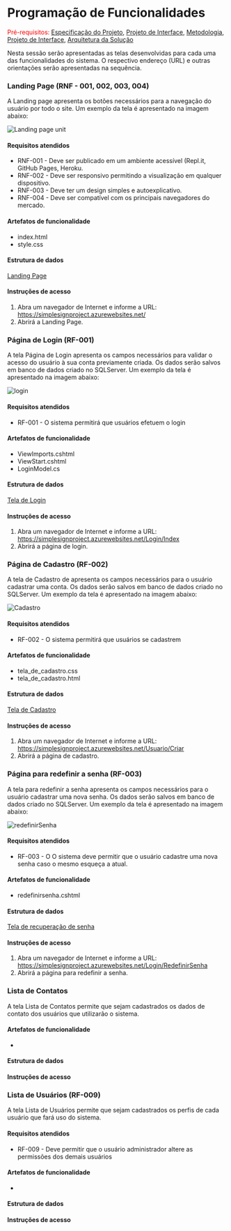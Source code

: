 

# Programação de Funcionalidades

<span style="color:red">Pré-requisitos: <a href="2-Especificação do Projeto.md"> Especificação do Projeto</a></span>, <a href="3-Projeto de Interface.md"> Projeto de Interface</a>, <a href="4-Metodologia.md"> Metodologia</a>, <a href="3-Projeto de Interface.md"> Projeto de Interface</a>, <a href="5-Arquitetura da Solução.md"> Arquitetura da Solução</a>

Nesta sessão serão apresentadas as telas desenvolvidas para cada uma das funcionalidades do sistema. O respectivo endereço (URL) e outras orientações serão apresentadas na sequência.

### Landing Page (RNF - 001, 002, 003, 004)

A Landing page apresenta os botões necessários para a navegação do usuário por todo o site. Um exemplo da tela é apresentado na imagem abaixo:

![Landing page unit](https://user-images.githubusercontent.com/90660755/173153864-40e3895c-c037-4e3d-a33f-5764b24ab7f2.jpeg)


#### Requisitos atendidos
* RNF-001 - Deve ser publicado em um ambiente acessível (Repl.it, GitHub Pages, Heroku.
* RNF-002 - Deve ser responsivo permitindo a visualização em qualquer dispositivo.
* RNF-003 - Deve ter um design simples e autoexplicativo.
* RNF-004 - Deve ser compatível com os principais navegadores do mercado.

#### Artefatos de funcionalidade

* index.html
* style.css

#### Estrutura de dados

[Landing Page](https://github.com/ICEI-PUC-Minas-PMV-ADS/pmv-ads-2022-1-e2-proj-int-t5-Simple_Sign/tree/main/src/landing%20page)




#### Instruções de acesso

1. Abra um navegador de Internet e informe a URL: https://simplesignproject.azurewebsites.net/
2. Abrirá a Landing Page.


### Página de Login (RF-001)

A tela Página de Login apresenta os campos necessários para validar o acesso do usuário à sua conta previamente criada. Os dados serão salvos em banco de dados criado no SQLServer. Um exemplo da tela é apresentado na imagem abaixo:

![login](https://user-images.githubusercontent.com/90660755/173146011-26a4f73c-ff50-4013-84bd-eb9c44a99024.jpeg)

#### Requisitos atendidos
* RF-001 - O sistema permitirá que usuários efetuem o login

#### Artefatos de funcionalidade
* ViewImports.cshtml
* ViewStart.cshtml
* LoginModel.cs

#### Estrutura de dados

[Tela de Login](https://github.com/ICEI-PUC-Minas-PMV-ADS/pmv-ads-2022-1-e2-proj-int-t5-Simple_Sign/blob/main/src/Projeto%20SimpleSign/Views/Login/Index.cshtml)

#### Instruções de acesso

1. Abra um navegador de Internet e informe a URL: https://simplesignproject.azurewebsites.net/Login/Index
2. Abrirá a página de login.

### Página de Cadastro (RF-002)

A tela de Cadastro de apresenta os campos necessários para o usuário cadastrar uma conta. Os dados serão salvos em banco de dados criado no SQLServer. Um exemplo da tela é apresentado na imagem abaixo:

![Cadastro](https://user-images.githubusercontent.com/90660755/173247195-9b973f86-9352-4e8e-b8f3-f9e07e176356.png)


#### Requisitos atendidos
* RF-002 - O sistema permitirá que usuários se cadastrem

#### Artefatos de funcionalidade
* tela_de_cadastro.css
* tela_de_cadastro.html

#### Estrutura de dados

[Tela de Cadastro](https://github.com/ICEI-PUC-Minas-PMV-ADS/pmv-ads-2022-1-e2-proj-int-t5-Simple_Sign/tree/main/src/Tela%20de%20cadastro)

#### Instruções de acesso

1. Abra um navegador de Internet e informe a URL: https://simplesignproject.azurewebsites.net/Usuario/Criar
2. Abrirá a página de cadastro.

### Página para redefinir a senha (RF-003)

A tela para redefinir a senha apresenta os campos necessários para o usuário cadastrar uma nova senha. Os dados serão salvos em banco de dados criado no SQLServer. Um exemplo da tela é apresentado na imagem abaixo:

![redefinirSenha](https://user-images.githubusercontent.com/90660755/173247947-6999dfc5-acdc-4974-b0c8-a2ba87e1c84a.png)


#### Requisitos atendidos
* RF-003 - O O sistema deve permitir que o usuário cadastre uma nova senha caso o mesmo esqueça a atual.

#### Artefatos de funcionalidade
* redefinirsenha.cshtml

#### Estrutura de dados

[Tela de recuperação de senha](...........)

#### Instruções de acesso

1. Abra um navegador de Internet e informe a URL: https://simplesignproject.azurewebsites.net/Login/RedefinirSenha
2. Abrirá a página para redefinir a senha.


### Lista de Contatos

A tela Lista de Contatos permite que sejam cadastrados os dados de contato dos usuários que utilizarão o sistema.

#### Artefatos de funcionalidade
* 

#### Estrutura de dados


#### Instruções de acesso


### Lista de Usuários (RF-009)

A tela Lista de Usuários permite que sejam cadastrados os perfis de cada usuário que fará uso do sistema.

#### Requisitos atendidos
* RF-009 - Deve permitir que o usuário administrador altere as permissões dos demais usuários

#### Artefatos de funcionalidade
*

#### Estrutura de dados


#### Instruções de acesso


